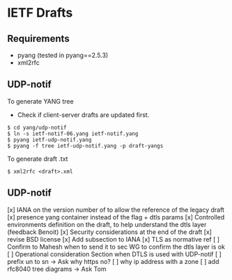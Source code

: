 # IETF Drafts

## Requirements
- pyang (tested in pyang==2.5.3)
- xml2rfc

## UDP-notif

To generate YANG tree
- Check if client-server drafts are updated first.

```shell
$ cd yang/udp-notif
$ ln -s ietf-notif-06.yang ietf-notif.yang
$ pyang ietf-udp-notif.yang
$ pyang -f tree ietf-udp-notif.yang -p draft-yangs
```

To generate draft .txt
```shell
$ xml2rfc <draft>.xml
```

UDP-notif
---------
[x] IANA on the version number of to allow the reference of the legacy draft
[x] presence yang container instead of the flag + dtls params
[x] Controlled environments definition on the draft, to help understand the dtls layer (feedback Benoit)
[x] Security considerations at the end of the draft
[x] revise BSD license
[x] Add subsection to IANA
[x] TLS as normative ref
[ ] Confirm to Mahesh when to send it to sec WG to confirm the dtls layer is ok
[ ] Operational consideration Section when DTLS is used with UDP-notif
[ ] prefix un to sn -> Ask why https no?
[ ] why ip address with a zone 
[ ] add rfc8040 tree diagrams -> Ask Tom
